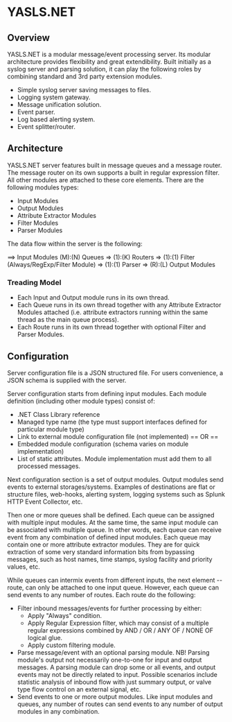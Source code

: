 # YASLS.NET
## Overview ##

YASLS.NET is a modular message/event processing server. Its modular architecture provides flexibility and great extendibility. Built initially as a syslog server and parsing solution, it can play the following roles by combining standard and 3rd party extension modules.

* Simple syslog server saving messages to files.
* Logging system gateway.
* Message unification solution.
* Event parser.
* Log based alerting system.
* Event splitter/router.

## Architecture ##

YASLS.NET server features built in message queues and a message router. The message router on its own supports a built in regular expression filter. All other modules are attached to these core elements. There are the following modules types:

* Input Modules
* Output Modules
* Attribute Extractor Modules
* Filter Modules
* Parser Modules

The data flow within the server is the following:

==> Input Modules (M):(N) Queues => (1):(K) Routers => (1):(1) Filter (Always/RegExp/Filter Module) => (1):(1) Parser => (R):(L) Output Modules

### Treading Model ###

* Each Input and Output module runs in its own thread.
* Each Queue runs in its own thread together with any Attribute Extractor Modules attached (i.e. attribute extractors running within the same thread as the main queue process).
* Each Route runs in its own thread together with optional Filter and Parser Modules.

## Configuration ##

Server configuration file is a JSON structured file. For users convenience, a JSON schema is supplied with the server. 

Server configuration starts from defining input modules. Each module definition (including other module types) consist of:
* .NET Class Library reference
* Managed type name (the type must support interfaces defined for particular module type)
* Link to external module configuration file (not implemented) == OR ==
* Embedded module configuration (schema varies on module implementation)
* List of static attributes. Module implementation must add them to all processed messages.

Next configuration section is a set of output modules. Output modules send events to external storages/systems. Examples of destinations are flat or structure files, web-hooks, alerting system, logging systems such as Splunk HTTP Event Collector, etc.

Then one or more queues shall be defined. Each queue can be assigned with multiple input modules. At the same time, the same input module can be associated with multiple queue. In other words, each queue can receive event from any combination of defined input modules. Each queue may contain one or more attribute extractor modules. They are for quick extraction of some very standard information bits from bypassing messages, such as host names, time stamps, syslog facility and priority values, etc.

While queues can intermix events from different inputs, the next element -- route, can only be attached to one input queue. However, each queue can send events to any number of routes. Each route do the following:
* Filter inbound messages/events for further processing by either:
  * Apply "Always" condition.
  * Apply Regular Expression filter, which may consist of a multiple regular expressions combined by AND / OR / ANY OF / NONE OF logical glue.
  * Apply custom filtering module.
* Parse message/event with an optional parsing module. NB! Parsing module's output not necessarily one-to-one for input and output messages. A parsing module can drop some or all events, and output events may not be directly related to input. Possible scenarios include statistic analysis of inbound flow with just summary output, or valve type flow control on an external signal, etc.
* Send events to one or more output modules. Like input modules and queues, any number of routes can send events to any number of output modules in any combination.